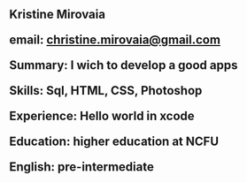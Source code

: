 <h2> Kristine Mirovaia

**email:** christine.mirovaia@gmail.com

**Summary:** I wich to develop a good apps

**Skills:** Sql, HTML, CSS, Photoshop

**Experience:** Hello world in xcode

**Education:** higher education at NCFU

**English:** pre-intermediate
